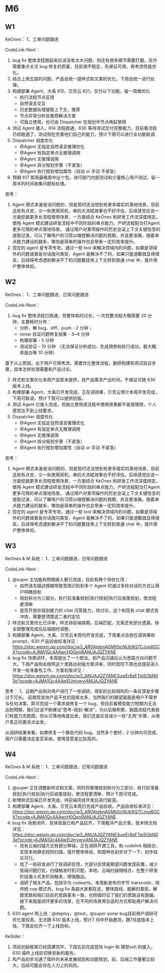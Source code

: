 # M6

## W1
KeOnes：
1、工单问题跟进

CodeLink-Next：
1. bug fix 整体流程跑起来应该没有太大问题，但还有很多细节需要打磨，另外需要重点关注 bug 修复的质量，目前很不稳定，先保证可用，再考虑性能优化。
2. 结合上周五提的问题，产品会统一提样式和文案的优化，下周会统一进行处理。 
3. 构建部署 Agent，大禹 615，贝壳云 621，交付以下功能，留一周做优化
    * 执行流程节点反馈
    * 自然语言交互
    * 历史数据处理提取上下文，推荐
    * 节点异常分析及推荐解决方案
    * 可独立使用，也可由 Dispatcher 在规划中节点唤起使用
4. 测试 Agent 接入，614 流程跑通，630 等待测试交付完整能力，目前看流程已经跑通了，测试侧在完善他们自己的能力，预计下周可以进行全功能联调
5. Dispatcher 调度优化
    * @Agent 无指定自然语言推理优化
    * @Agent 有指定单点无推理调用
    * @Agent 无推理调用
    * @Agent 拆分规划步骤（不紧急）
    * @Agent 执行规划增加属性（自动 or 手动  不紧急）
6. 预期 617 那周最晚周中出个包，进行部门内部测试和少量核心用户测试，留一周半的时间收集问题和处理。

思考：
1. Agent 模式本身是没问题的，但是暂时还没想到有更多踏实的落地场景，目前这些有点空，少一些使用契机，串的大流程效果也不好评估，后续感觉应该一方面挖掘更多长流程使用场景，一方面结合 KeOnes 和研发工作流深度绑定， 使用 Agent 模式建设研发流程中不同阶段的单点能力，产研流程配合打Agent更多可用的单点落地场景。
通过用户对某项操作的历史会话上下文关键信息的提取记录，可以了解用户的习惯以缩短解决问题的周期，并且更准确，随着单点能力建设的越多，哪怕是简单的操作也会带来一定的效率提升。
2. 现在的 agent 是专项专攻，通过一些 tool 来解决领域内的问题，如果是领域外的问题或者是对话提问类型，Agent 是解决不了的，如果只能道歉就显得很呆，后续得考虑遇到解决不了的问题要连带上下文转到普通 chat 中，提升用户整体体验。  


## W2
KeOnes：
1、工单问题跟进，日常问题跟进

CodeLink-Next：
1. bug fix 整体流程已跑通，但整体耗时过长，一次完整流程大概需要 20 分钟，主要耗时分布：
   * 分析、解 bug、diff、push - 2 分钟；
   * sonar 验证问题修复结果 - 3~4 分钟
   * 构建部署 - 5 分钟
   * 测试验证 - 10 分钟 （无法保证分析成功、生成用例和执行成功，极大概率是白等 10 分钟）

基于以上原因，出于用户可用考虑，需要优化整体流程，删除构建和测试验证步骤，具体怎样处理需要和产品讨论。

2. 样式和文案优化本周产品暂未提供，视产品需求产出时间，不保证可随 630 版本上线。
3. 构建部署 Agent，大禹已开发完成，正在调效果，贝壳云预计本周开发完成，下周可联调，预计下周可以提供初版。
4. 测试 Agent 已接入完成，但独立使用或流程中使用效果都不是很理想，个人感觉达不到上线要求。
5. Dispatcher 调度优化
   * @Agent 无指定自然语言推理优化
   * @Agent 有指定单点无推理调用
   * @Agent 无推理调用
   * @Agent 拆分规划步骤（不紧急）
   * @Agent 执行规划增加属性（自动 or 手动  不紧急）

思考：
1. Agent 模式本身是没问题的，但是暂时还没想到有更多踏实的落地场景，目前这些有点空，少一些使用契机，串的大流程效果也不好评估，后续感觉应该一方面挖掘更多长流程使用场景，一方面结合 KeOnes 和研发工作流深度绑定， 使用 Agent 模式建设研发流程中不同阶段的单点能力，产研流程配合打Agent更多可用的单点落地场景。
   通过用户对某项操作的历史会话上下文关键信息的提取记录，可以了解用户的习惯以缩短解决问题的周期，并且更准确，随着单点能力建设的越多，哪怕是简单的操作也会带来一定的效率提升。
2. 现在的 agent 是专项专攻，通过一些 tool 来解决领域内的问题，如果是领域外的问题或者是对话提问类型，Agent 是解决不了的，如果只能道歉就显得很呆，后续得考虑遇到解决不了的问题要连带上下文转到普通 chat 中，提升用户整体体验。  


## W3
KeOnes & M 系统：
1、工单问题跟进，日常问题跟进

CodeLink-Next：
1. @super 主功能和预期接入都已完成，目前有两个待优化项：
   * 自然语言描述模糊导致意图识别到多个 Agent 时通过多轮对话的方式让用户明确目标
   * 规划拆分为三部分，执行前准备规划|执行规划|执行后收尾规划，使流程更清晰
   * 是否开放非规划能力的 chat 问答能力，待讨论，这个和现有 chat 模式有冲突，需要想清楚这二者的定位
2. 样式和文案优化已评审，样式待前端排期，后端匹配，文案还有部分遗漏，待全部整理完成后后端随时调整。
3. 构建部署 Agent，大禹、贝壳云本周均开发完成，下周重点会放在调效果和 prompt，630 产品验收标准详见：https://doc.weixin.qq.com/doc/w3_AR0AjgbnAGMt0jcNUb9Q7CJvp8GCX?scode=AJMA1Qc4AAwcH0QpnRANUAJQZYANE
4. bug fix 场景闭环，本周提出了一个想法，和产品沟通后认为思路方向问题不大，下周产品侧会按照这个思路出初版方案评审，同时宾阳下周也会提前进入开发一些准备性工作，方案初版详见：https://doc.weixin.qq.com/doc/w3_ANUAJQZYANE3uwEr8aFTqiSObN03e?scode=AJMA1Qc4AAwEUmywyjANUAJQZYANE

思考：
1、近期产品侧对用户进行了一些调研，得到的比较相同的一条反馈是步骤过于冗长。 前期受其他产品干扰的因素太多，当然我们的期望画面是用户不需参与任何决策，即可完成一个需求或修复一个 bug，但目前看模型能力短期内无法达到预期，我们应该不断建设“思考-规划-解决”，为以后做积累，跑圆流程代表我们有能力去跑圆，但从可落地角度出发，我们还是应该减少一些“无用”步骤，从用户真正的需求点出发。

从调研结果来看，如果修复一个静态代码 bug，当然多个更好，2 分钟内可完成，用户只需要决定是否采纳，使用意愿是比较高的。



## W4
KeOnes & M 系统：
1、工单问题跟进，日常问题跟进

CodeLink-Next：
1. @super 正在调整新样式和文案，同时将推理规划拆分为三部分，执行前准备规划|执行规划|执行后收尾规划，使流程更清晰，预计下周可完成。
2. 新增样式后端已开发完成，待前端完成开发后进行联调。
3. 构建部署 Agent，大禹、贝壳云本周已完成产品验收。产品验收标准详见：https://doc.weixin.qq.com/doc/w3_AR0AjgbnAGMt0jcNUb9Q7CJvp8GCX?scode=AJMA1Qc4AAwcH0QpnRANUAJQZYANE
4. bug fix 场景闭环，具体思路已和产品拉齐，下周粗评产品方案，技术侧文档详见：https://doc.weixin.qq.com/doc/w3_ANUAJQZYANE3uwEr8aFTqiSObN03e?scode=AJMA1Qc4AAwEUmywyjANUAJQZYANE
   * 现有云端扫描方式有部分弊端，正在调研开源工具，和 codelink 相结合，实现本地静态规则扫描，提升整体体验，和国林也初步对了一下，初步结论可行。
   * 找了一些研发进行了些调研反馈，大部分反馈是期望问题发现前置，减少低级问题打扰，扫描触发时机可配，本地、云端扫描相结合，在整个研发阶段漏斗式多阶段触发，增强触达。 
   * 调研了相关产品，包括华为 codearts，本周新发布的字节 marscode，除传统 cop 模式外，bug fix 条路大家都在走，整体路线，能解的类型，解题思路和我们目前的思路基本一致，也侧面印证了我们的思路没有跑偏，接下来就是闭环更多的场景，在不同的场景用合适的方式帮助用户解决问题。
5. 630 agent 侧上线：@deploy，@test，@super sonar bug目前用户调研可优化度较高，无法跟 630 版本上线，预计7 月中开始邀测，跟7月底版本上线，下周会拉齐一下上线目标。

KeSider：
1. 项目初始框架已经搭建完毕，下周五前完成登陆 login 和 模型ssh 的接入，630 插件上线前切换至新的服务。
2. 和产品初步沟通了插件的未来发展规划和功能规划，前、后端工作量都比较大，后续可能会存在人力上的风险。



